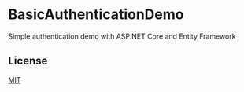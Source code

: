 # BasicAuthenticationDemo
Simple authentication demo with ASP.NET Core and Entity Framework

## License
[MIT](https://choosealicense.com/licenses/mit/)